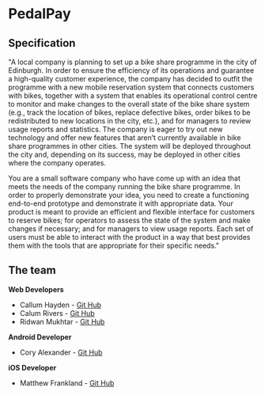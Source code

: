 # PedalPay

## Specification
"A local company is planning to set up a bike share programme in the city of Edinburgh. In order to ensure the efficiency of its operations and guarantee a high-quality customer experience, the company has decided to outfit the programme with a new mobile reservation system that connects customers with bikes, together with a system that enables its operational control centre to monitor and make changes to the overall state of the bike share system (e.g., track the location of bikes, replace defective bikes, order bikes to be redistributed to new locations in the city, etc.), and for managers to review usage reports and statistics. The company is eager to try out new technology and offer new features that aren’t currently available in bike share programmes in other cities. The system will be deployed throughout the city and, depending on its success, may be deployed in other cities where the company operates.

You are a small software company who have come up with an idea that meets the needs of the company running the bike share programme. In order to properly demonstrate your idea, you need to create a functioning end-to-end prototype and demonstrate it with appropriate data. Your product is meant to provide an efficient and flexible interface for customers to reserve bikes; for operators to assess the state of the system and make changes if necessary; and for managers to view usage reports. Each set of users must be able to interact with the product in a way that best provides them with the tools that are appropriate for their specific needs."

## The team
**Web Developers**
- Callum Hayden - <a href="https://github.com/CMHayden">Git Hub</a>
- Calum Rivers - <a href="https://github.com/CStreams">Git Hub</a>
- Ridwan Mukhtar - <a href="https://github.com/Ridwan-Mukhtar">Git Hub</a>

**Android Developer**
- Cory Alexander - <a href="https://github.com/CBAlexander">Git Hub</a>
  
**iOS Developer**
- Matthew Frankland - <a href="https://github.com/m-f-1998">Git Hub</a>

